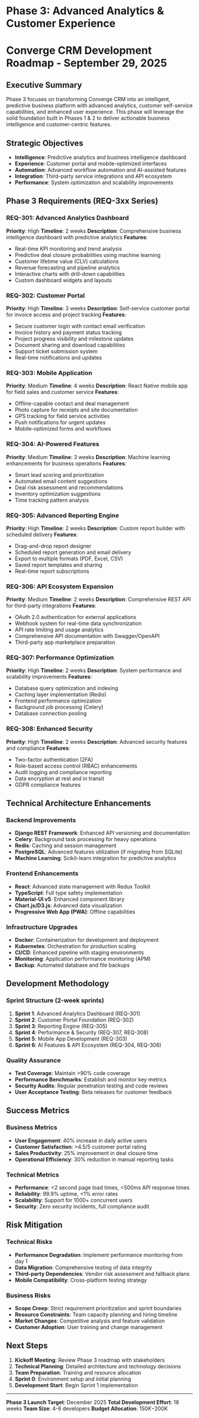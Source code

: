 # Phase 3: Advanced Analytics & Customer Experience
# Converge CRM Development Roadmap - September 29, 2025

## Executive Summary
Phase 3 focuses on transforming Converge CRM into an intelligent, predictive business platform with advanced analytics, customer self-service capabilities, and enhanced user experience. This phase will leverage the solid foundation built in Phases 1 & 2 to deliver actionable business intelligence and customer-centric features.

## Strategic Objectives
- **Intelligence**: Predictive analytics and business intelligence dashboard
- **Experience**: Customer portal and mobile-optimized interfaces
- **Automation**: Advanced workflow automation and AI-assisted features
- **Integration**: Third-party service integrations and API ecosystem
- **Performance**: System optimization and scalability improvements

## Phase 3 Requirements (REQ-3xx Series)

### REQ-301: Advanced Analytics Dashboard
**Priority**: High
**Timeline**: 2 weeks
**Description**: Comprehensive business intelligence dashboard with predictive analytics
**Features**:
- Real-time KPI monitoring and trend analysis
- Predictive deal closure probabilities using machine learning
- Customer lifetime value (CLV) calculations
- Revenue forecasting and pipeline analytics
- Interactive charts with drill-down capabilities
- Custom dashboard widgets and layouts

### REQ-302: Customer Portal
**Priority**: High
**Timeline**: 3 weeks
**Description**: Self-service customer portal for invoice access and project tracking
**Features**:
- Secure customer login with contact email verification
- Invoice history and payment status tracking
- Project progress visibility and milestone updates
- Document sharing and download capabilities
- Support ticket submission system
- Real-time notifications and updates

### REQ-303: Mobile Application
**Priority**: Medium
**Timeline**: 4 weeks
**Description**: React Native mobile app for field sales and customer service
**Features**:
- Offline-capable contact and deal management
- Photo capture for receipts and site documentation
- GPS tracking for field service activities
- Push notifications for urgent updates
- Mobile-optimized forms and workflows

### REQ-304: AI-Powered Features
**Priority**: Medium
**Timeline**: 3 weeks
**Description**: Machine learning enhancements for business operations
**Features**:
- Smart lead scoring and prioritization
- Automated email content suggestions
- Deal risk assessment and recommendations
- Inventory optimization suggestions
- Time tracking pattern analysis

### REQ-305: Advanced Reporting Engine
**Priority**: High
**Timeline**: 2 weeks
**Description**: Custom report builder with scheduled delivery
**Features**:
- Drag-and-drop report designer
- Scheduled report generation and email delivery
- Export to multiple formats (PDF, Excel, CSV)
- Saved report templates and sharing
- Real-time report subscriptions

### REQ-306: API Ecosystem Expansion
**Priority**: Medium
**Timeline**: 2 weeks
**Description**: Comprehensive REST API for third-party integrations
**Features**:
- OAuth 2.0 authentication for external applications
- Webhook system for real-time data synchronization
- API rate limiting and usage analytics
- Comprehensive API documentation with Swagger/OpenAPI
- Third-party app marketplace preparation

### REQ-307: Performance Optimization
**Priority**: High
**Timeline**: 2 weeks
**Description**: System performance and scalability improvements
**Features**:
- Database query optimization and indexing
- Caching layer implementation (Redis)
- Frontend performance optimization
- Background job processing (Celery)
- Database connection pooling

### REQ-308: Enhanced Security
**Priority**: High
**Timeline**: 2 weeks
**Description**: Advanced security features and compliance
**Features**:
- Two-factor authentication (2FA)
- Role-based access control (RBAC) enhancements
- Audit logging and compliance reporting
- Data encryption at rest and in transit
- GDPR compliance features

## Technical Architecture Enhancements

### Backend Improvements
- **Django REST Framework**: Enhanced API versioning and documentation
- **Celery**: Background task processing for heavy operations
- **Redis**: Caching and session management
- **PostgreSQL**: Advanced features utilization (if migrating from SQLite)
- **Machine Learning**: Scikit-learn integration for predictive analytics

### Frontend Enhancements
- **React**: Advanced state management with Redux Toolkit
- **TypeScript**: Full type safety implementation
- **Material-UI v5**: Enhanced component library
- **Chart.js/D3.js**: Advanced data visualization
- **Progressive Web App (PWA)**: Offline capabilities

### Infrastructure Upgrades
- **Docker**: Containerization for development and deployment
- **Kubernetes**: Orchestration for production scaling
- **CI/CD**: Enhanced pipeline with staging environments
- **Monitoring**: Application performance monitoring (APM)
- **Backup**: Automated database and file backups

## Development Methodology

### Sprint Structure (2-week sprints)
1. **Sprint 1**: Advanced Analytics Dashboard (REQ-301)
2. **Sprint 2**: Customer Portal Foundation (REQ-302)
3. **Sprint 3**: Reporting Engine (REQ-305)
4. **Sprint 4**: Performance & Security (REQ-307, REQ-308)
5. **Sprint 5**: Mobile App Development (REQ-303)
6. **Sprint 6**: AI Features & API Ecosystem (REQ-304, REQ-306)

### Quality Assurance
- **Test Coverage**: Maintain >90% code coverage
- **Performance Benchmarks**: Establish and monitor key metrics
- **Security Audits**: Regular penetration testing and code reviews
- **User Acceptance Testing**: Beta releases for customer feedback

## Success Metrics

### Business Metrics
- **User Engagement**: 40% increase in daily active users
- **Customer Satisfaction**: >4.5/5 customer portal rating
- **Sales Productivity**: 25% improvement in deal closure time
- **Operational Efficiency**: 30% reduction in manual reporting tasks

### Technical Metrics
- **Performance**: <2 second page load times, <500ms API response times
- **Reliability**: 99.9% uptime, <1% error rates
- **Scalability**: Support for 1000+ concurrent users
- **Security**: Zero security incidents, full compliance audit

## Risk Mitigation

### Technical Risks
- **Performance Degradation**: Implement performance monitoring from day 1
- **Data Migration**: Comprehensive testing of data integrity
- **Third-party Dependencies**: Vendor risk assessment and fallback plans
- **Mobile Compatibility**: Cross-platform testing strategy

### Business Risks
- **Scope Creep**: Strict requirement prioritization and sprint boundaries
- **Resource Constraints**: Team capacity planning and hiring timeline
- **Market Changes**: Competitive analysis and feature validation
- **Customer Adoption**: User training and change management

## Next Steps

1. **Kickoff Meeting**: Review Phase 3 roadmap with stakeholders
2. **Technical Planning**: Detailed architecture and technology decisions
3. **Team Preparation**: Training and resource allocation
4. **Sprint 0**: Environment setup and initial planning
5. **Development Start**: Begin Sprint 1 implementation

---

**Phase 3 Launch Target**: December 2025
**Total Development Effort**: 18 weeks
**Team Size**: 4-6 developers
**Budget Allocation**: $150K-$200K